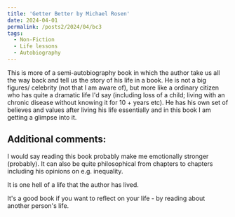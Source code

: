 ```yaml
---
title: 'Getter Better by Michael Rosen'
date: 2024-04-01
permalink: /posts2/2024/04/bc3
tags:
  - Non-Fiction
  - Life lessons
  - Autobiography
---
```


This is more of a semi-autobiography book in which the author take us all the way back and tell us the story of his life in a book. He is not a big figures/ celebrity (not that I am aware of), but more like a ordinary citizen who has quite a dramatic life I'd say (including loss of a child; living with an chronic disease without knowing it for 10 + years etc). He has his own set of believes and values after living his life essentially and in this book I am getting a glimpse into it. 

Additional comments:
------

I would say reading this book probably make me emotionally stronger (probably). It can also be quite philosophical from chapters to chapters including his opinions on e.g. inequality. 

It is one hell of a life that the author has lived.

It's a good book if you want to reflect on your life - by reading about another person's life.